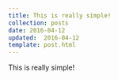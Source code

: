 ```yaml
---
title: This is really simple!
collection: posts
date: 2016-04-12
updated:  2016-04-12
template: post.html
---
```


This is really simple!
